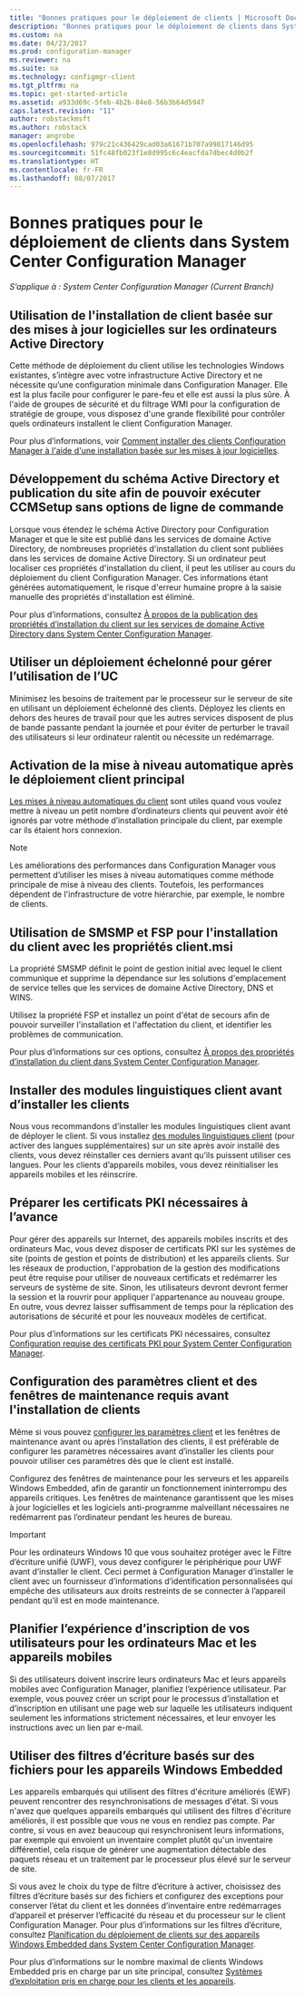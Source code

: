 ```yaml
---
title: "Bonnes pratiques pour le déploiement de clients | Microsoft Docs"
description: "Bonnes pratiques pour le déploiement de clients dans System Center Configuration Manager."
ms.custom: na
ms.date: 04/23/2017
ms.prod: configuration-manager
ms.reviewer: na
ms.suite: na
ms.technology: configmgr-client
ms.tgt_pltfrm: na
ms.topic: get-started-article
ms.assetid: a933d69c-5feb-4b2b-84e8-56b3b64d5947
caps.latest.revision: "11"
author: robstackmsft
ms.author: robstack
manager: angrobe
ms.openlocfilehash: 979c21c436429cad03a61671b707a99817146d95
ms.sourcegitcommit: 51fc48fb023f1e8d995c6c4eacfda7dbec4d0b2f
ms.translationtype: HT
ms.contentlocale: fr-FR
ms.lasthandoff: 08/07/2017
---
```

# <a name="best-practices-for-client-deployment-in-system-center-configuration-manager"></a>Bonnes pratiques pour le déploiement de clients dans System Center Configuration Manager

*S’applique à : System Center Configuration Manager (Current Branch)*


## <a name="use-software-update-based-client-installation-for-active-directory-computers"></a>Utilisation de l'installation de client basée sur des mises à jour logicielles sur les ordinateurs Active Directory  
 Cette méthode de déploiement du client utilise les technologies Windows existantes, s’intègre avec votre infrastructure Active Directory et ne nécessite qu’une configuration minimale dans Configuration Manager. Elle est la plus facile pour configurer le pare-feu et elle est aussi la plus sûre. À l'aide de groupes de sécurité et du filtrage WMI pour la configuration de stratégie de groupe, vous disposez d'une grande flexibilité pour contrôler quels ordinateurs installent le client Configuration Manager.  

 Pour plus d’informations, voir [Comment installer des clients Configuration Manager à l'aide d'une installation basée sur les mises à jour logicielles](../../../../core/clients/deploy/deploy-clients-to-windows-computers.md#BKMK_ClientSUP).  

## <a name="extend-the-active-directory-schema-and-publish-the-site-so-that-you-can-run-ccmsetup-without-command-line-options"></a>Développement du schéma Active Directory et publication du site afin de pouvoir exécuter CCMSetup sans options de ligne de commande  
 Lorsque vous étendez le schéma Active Directory pour Configuration Manager et que le site est publié dans les services de domaine Active Directory, de nombreuses propriétés d'installation du client sont publiées dans les services de domaine Active Directory. Si un ordinateur peut localiser ces propriétés d'installation du client, il peut les utiliser au cours du déploiement du client Configuration Manager. Ces informations étant générées automatiquement, le risque d'erreur humaine propre à la saisie manuelle des propriétés d'installation est éliminé.  

 Pour plus d’informations, consultez [À propos de la publication des propriétés d’installation du client sur les services de domaine Active Directory dans System Center Configuration Manager](../../../../core/clients/deploy/about-client-installation-properties-published-to-active-directory-domain-services.md).  

## <a name="use-a-phased-rollout-to-manage-cpu-usage"></a>Utiliser un déploiement échelonné pour gérer l’utilisation de l’UC  
 Minimisez les besoins de traitement par le processeur sur le serveur de site en utilisant un déploiement échelonné des clients. Déployez les clients en dehors des heures de travail pour que les autres services disposent de plus de bande passante pendant la journée et pour éviter de perturber le travail des utilisateurs si leur ordinateur ralentit ou nécessite un redémarrage.  

## <a name="enable-automatic-upgrade-after-your-main-client-deployment-has-finished"></a>Activation de la mise à niveau automatique après le déploiement client principal  
 [Les mises à niveau automatiques du client](../../../../core/clients/manage/upgrade/upgrade-clients-for-windows-computers.md) sont utiles quand vous voulez mettre à niveau un petit nombre d’ordinateurs clients qui peuvent avoir été ignorés par votre méthode d’installation principale du client, par exemple car ils étaient hors connexion. 

> [!NOTE]  
>  Les améliorations des performances dans Configuration Manager vous permettent d’utiliser les mises à niveau automatiques comme méthode principale de mise à niveau des clients. Toutefois, les performances dépendent de l'infrastructure de votre hiérarchie, par exemple, le nombre de clients.  


## <a name="use-smsmp-and-fsp-if-you-install-the-client-with-clientmsi-properties"></a>Utilisation de SMSMP et FSP pour l'installation du client avec les propriétés client.msi  
 La propriété SMSMP définit le point de gestion initial avec lequel le client communique et supprime la dépendance sur les solutions d'emplacement de service telles que les services de domaine Active Directory, DNS et WINS.  

 Utilisez la propriété FSP et installez un point d'état de secours afin de pouvoir surveiller l'installation et l'affectation du client, et identifier les problèmes de communication.  

 Pour plus d’informations sur ces options, consultez [À propos des propriétés d’installation du client dans System Center Configuration Manager](../../../../core/clients/deploy/about-client-installation-properties.md).  

## <a name="install-client-language-packs-before-you-install-the-clients"></a>Installer des modules linguistiques client avant d’installer les clients  
Nous vous recommandons d’installer les modules linguistiques client avant de déployer le client. Si vous installez [des modules linguistiques client](../../../../core/servers/deploy/install/language-packs.md) (pour activer des langues supplémentaires) sur un site après avoir installé des clients, vous devez réinstaller ces derniers avant qu’ils puissent utiliser ces langues. Pour les clients d’appareils mobiles, vous devez réinitialiser les appareils mobiles et les réinscrire.  

## <a name="prepare-required-pki-certificates-in-advance"></a>Préparer les certificats PKI nécessaires à l’avance  
 Pour gérer des appareils sur Internet, des appareils mobiles inscrits et des ordinateurs Mac, vous devez disposer de certificats PKI sur les systèmes de site (points de gestion et points de distribution) et les appareils clients. Sur les réseaux de production, l'approbation de la gestion des modifications peut être requise pour utiliser de nouveaux certificats et redémarrer les serveurs de système de site. Sinon, les utilisateurs devront devront fermer la session et la rouvrir pour appliquer l'appartenance au nouveau groupe. En outre, vous devrez laisser suffisamment de temps pour la réplication des autorisations de sécurité et pour les nouveaux modèles de certificat.  

 Pour plus d’informations sur les certificats PKI nécessaires, consultez [Configuration requise des certificats PKI pour System Center Configuration Manager](../../../../core/plan-design/network/pki-certificate-requirements.md).  

## <a name="before-you-install-clients-configure-any-required-client-settings-and-maintenance-windows"></a>Configuration des paramètres client et des fenêtres de maintenance requis avant l'installation de clients  
 Même si vous pouvez [configurer les paramètres client](../../../../core/clients/deploy/configure-client-settings.md) et les fenêtres de maintenance avant ou après l’installation des clients, il est préférable de configurer les paramètres nécessaires avant d’installer les clients pour pouvoir utiliser ces paramètres dès que le client est installé. 

 Configurez des fenêtres de maintenance pour les serveurs et les appareils Windows Embedded, afin de garantir un fonctionnement ininterrompu des appareils critiques. Les fenêtres de maintenance garantissent que les mises à jour logicielles et les logiciels anti-programme malveillant nécessaires ne redémarrent pas l’ordinateur pendant les heures de bureau.  

> [!IMPORTANT]  
>  Pour les ordinateurs Windows 10 que vous souhaitez protéger avec le Filtre d’écriture unifié (UWF), vous devez configurer le périphérique pour UWF avant d’installer le client. Ceci permet à Configuration Manager d’installer le client avec un fournisseur d’informations d’identification personnalisées qui empêche des utilisateurs aux droits restreints de se connecter à l’appareil pendant qu’il est en mode maintenance.  

## <a name="plan-your-user-enrollment-experience-for-mac-computers-and-mobile-devices"></a>Planifier l’expérience d’inscription de vos utilisateurs pour les ordinateurs Mac et les appareils mobiles   
 Si des utilisateurs doivent inscrire leurs ordinateurs Mac et leurs appareils mobiles avec Configuration Manager, planifiez l’expérience utilisateur. Par exemple, vous pouvez créer un script pour le processus d’installation et d’inscription en utilisant une page web sur laquelle les utilisateurs indiquent seulement les informations strictement nécessaires, et leur envoyer les instructions avec un lien par e-mail.  

## <a name="use-file-based-write-filters-for-windows-embedded-devices"></a>Utiliser des filtres d’écriture basés sur des fichiers pour les appareils Windows Embedded 
 Les appareils embarqués qui utilisent des filtres d'écriture améliorés (EWF) peuvent rencontrer des resynchronisations de messages d'état. Si vous n'avez que quelques appareils embarqués qui utilisent des filtres d'écriture améliorés, il est possible que vous ne vous en rendiez pas compte. Par contre, si vous en avez beaucoup qui resynchronisent leurs informations, par exemple qui envoient un inventaire complet plutôt qu'un inventaire différentiel, cela risque de générer une augmentation détectable des paquets réseau et un traitement par le processeur plus élevé sur le serveur de site.  

 Si vous avez le choix du type de filtre d’écriture à activer, choisissez des filtres d’écriture basés sur des fichiers et configurez des exceptions pour conserver l’état du client et les données d’inventaire entre redémarrages d’appareil et préserver l’efficacité du réseau et du processeur sur le client Configuration Manager. Pour plus d’informations sur les filtres d’écriture, consultez   [Planification du déploiement de clients sur des appareils Windows Embedded dans System Center Configuration Manager](../../../../core/clients/deploy/plan/planning-for-client-deployment-to-windows-embedded-devices.md).  

 Pour plus d’informations sur le nombre maximal de clients Windows Embedded pris en charge par un site principal, consultez [Systèmes d’exploitation pris en charge pour les clients et les appareils](../../../../core/plan-design/configs/supported-operating-systems-for-clients-and-devices.md).  
